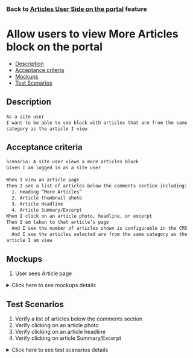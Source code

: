 ### Back to [Articles User Side on the portal](../../) feature

# Allow users to view More Articles block on the portal

- [Description](#description)
- [Acceptance criteria](#acceptance-criteria)
- [Mockups](#mockups)
- [Test Scenarios](#test-scenarios)

## Description

    As a site user 
    I want to be able to see block with articles that are from the same category as the article I view


## Acceptance criteria

    Scenario: A site user views a more articles block
    Given I am logged in as a site user

    When I view an article page
    Then I see a list of articles below the comments section including:
	  1. Heading “More Articles”
      2. Article thumbnail photo
      3. Article Headline
      4. Article Summary/Excerpt
    When I click on an article photo, headline, or excerpt
	Then I am taken to that article’s page
      And I see the number of articles shown is configurable in the CMS
      And I see the articles selected are from the same category as the article I am view

## Mockups

1. User sees Article page

<details>
  <summary>Click here to see mockups details</summary>

**1. User sees Article page:**

![Article Screen](/products/sport_news_portal/web_application_features/articles_user_side/images/article_page.png)


</details>

## Test Scenarios

1. Verify a list of articles below the comments section
2. Verify clicking on an article photo
3. Verify clicking on an article headline
4. Verify clicking on article Summary/Excerpt

<details>
  <summary>Click here to see test scenarios details</summary>

### **#1. Verify a list of articles below the comments section**

|#|Steps|Expected Result
------|-------|----------
|1|Go to Sport News site|
|2|Log in to your user account|
|3|Observe a list of articles below the comments section|The list of articles below the comments section including:<br> - Heading "More Articles"<br> - Article thumbnail photo<br> - Article Headline<br> - Article Summary/Excerpt

### **#2. Verify clicking on an article photo**

|#|Steps|Expected Result
------|-------|----------
|1|Go to Sport News site|
|2|Log in to your user account|
|3|Observe a list of articles below the comments section|The list of articles below the comments section including:<br> - Heading "More Articles"<br> - Article thumbnail photo<br> - Article Headline<br> - Article Summary/Excerpt
|4|Click on Article thumbnail photo|User is taken to that article’s page

### **#3. Verify clicking on an article headline**

|#|Steps|Expected Result
------|-------|----------
|1|Go to Sport News site|
|2|Log in to your user account|
|3|Observe a list of articles below the comments section|The list of articles below the comments section including:<br> - Heading "More Articles"<br> - Article thumbnail photo<br> - Article Headline<br> - Article Summary/Excerpt
|4|Click on Article Headline|User is taken to that article’s page

### **#4. Verify clicking on article Summary/Excerpt**

|#|Steps|Expected Result
------|-------|----------
|1|Go to Sport News site|
|2|Log in to your user account|
|3|Observe a list of articles below the comments section|The list of articles below the comments section including:<br> - Heading "More Articles"<br> - Article thumbnail photo<br> - Article Headline<br> - Article Summary/Excerpt
|4|Click on Article Summary/Excerpt|User is taken to that article’s page

</details>

